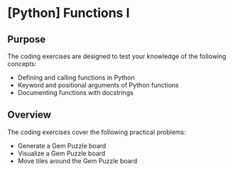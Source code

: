 # [Python] Functions I

## Purpose

The coding exercises are designed to test your knowledge of the following concepts:

- Defining and calling functions in Python
- Keyword and positional arguments of Python functions
- Documenting functions with docstrings

## Overview

The coding exercises cover the following practical problems:

- Generate a Gem Puzzle board
- Visualize a Gem Puzzle board
- Move tiles around the Gem Puzzle board
